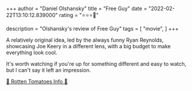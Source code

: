 +++
author = "Daniel Olshansky"
title = "Free Guy"
date = "2022-02-22T13:10:12.839000"
rating = "⭐⭐⭐🌟"

description = "Olshansky's review of Free Guy"
tags = [
    "movie",
]
+++


A relatively original idea, led by the always funny Ryan Reynolds, showcasing Joe Keery in a different lens, with a big budget to make everything look cool.

It's worth watching if you're up for something different and easy to watch, but I can't say it left an impression.

[🍅 Rotten Tomatoes Info 🍅](https://www.rottentomatoes.com//m/free_guy)